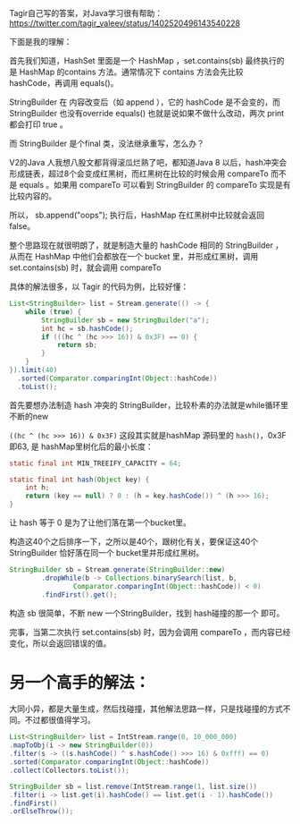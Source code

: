 Tagir自己写的答案，对Java学习很有帮助： https://twitter.com/tagir_valeev/status/1402520496143540228

下面是我的理解：

首先我们知道，HashSet 里面是一个 HashMap ，set.contains(sb) 最终执行的是 HashMap 的contains 方法。通常情况下 contains 方法会先比较 hashCode，再调用 equals()。

StringBuilder 在 内容改变后（如 append ），它的 hashCode 是不会变的，而StringBuilder 也没有override equals() 也就是说如果不做什么改动，两次 print 都会打印 true 。

而 StringBuilder 是个final 类，没法继承重写，怎么办？

V2的Java 人我想八股文都背得滚瓜烂熟了吧，都知道Java 8 以后，hash冲突会形成链表，超过8个会变成红黑树，而红黑树在比较的时候会用 compareTo 而不是 equals 。如果用 compareTo 可以看到 StringBuilder 的 compareTo 实现是有比较内容的。

所以， sb.append("oops"); 执行后，HashMap 在红黑树中比较就会返回 false。

整个思路现在就很明朗了，就是制造大量的 hashCode 相同的 StringBuilder ，从而在 HashMap 中他们会都放在一个 bucket 里，并形成红黑树，调用set.contains(sb) 时，就会调用 compareTo

具体的解法很多，以 Tagir 的代码为例，比较好懂：

```java
List<StringBuilder> list = Stream.generate(() -> {
    while (true) {
        StringBuilder sb = new StringBuilder("a");
        int hc = sb.hashCode();
        if (((hc ^ (hc >>> 16)) & 0x3F) == 0) {
            return sb;
        }
    }
}).limit(40)
  .sorted(Comparator.comparingInt(Object::hashCode))
  .toList();
```

首先要想办法制造 hash 冲突的 StringBuilder，比较朴素的办法就是while循环里不断的new

`((hc ^ (hc >>> 16)) & 0x3F)` 这段其实就是hashMap 源码里的 `hash()`，0x3F即63, 是 hashMap里树化后的最小长度：

```java
static final int MIN_TREEIFY_CAPACITY = 64;

static final int hash(Object key) {
    int h;
    return (key == null) ? 0 : (h = key.hashCode()) ^ (h >>> 16);
}
```

让 hash 等于 0 是为了让他们落在第一个bucket里。

构造这40个之后排序一下，之所以是40个，跟树化有关，要保证这40个 StringBuilder 恰好落在同一个 bucket里并形成红黑树。

```java
StringBuilder sb = Stream.generate(StringBuilder::new)
		.dropWhile(b -> Collections.binarySearch(list, b,
				Comparator.comparingInt(Object::hashCode)) < 0)
		.findFirst().get();
```

构造 sb 很简单，不断 new 一个StringBuilder，找到 hash碰撞的那一个 即可。

完事，当第二次执行 set.contains(sb) 时，因为会调用 compareTo ，而内容已经变化，所以会返回错误的值。


# 另一个高手的解法：

大同小异，都是大量生成，然后找碰撞，其他解法思路一样，只是找碰撞的方式不同。不过都很值得学习。

```java
List<StringBuilder> list = IntStream.range(0, 10_000_000)
.mapToObj(i -> new StringBuilder(0))
.filter(s -> ((s.hashCode() ^ s.hashCode() >>> 16) & 0xfff) == 0)
.sorted(Comparator.comparingInt(Object::hashCode))
.collect(Collectors.toList());

StringBuilder sb = list.remove(IntStream.range(1, list.size())
.filter(i -> list.get(i).hashCode() == list.get(i - 1).hashCode())
.findFirst()
.orElseThrow());
```